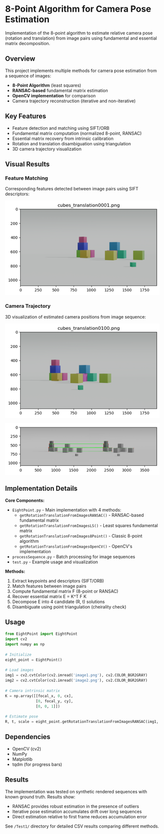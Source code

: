# 8-Point Algorithm for Camera Pose Estimation

Implementation of the 8-point algorithm to estimate relative camera pose (rotation and translation) from image pairs using fundamental and essential matrix decomposition.

## Overview

This project implements multiple methods for camera pose estimation from a sequence of images:
- **8-Point Algorithm** (least squares)
- **RANSAC-based** fundamental matrix estimation
- **OpenCV implementation** for comparison
- Camera trajectory reconstruction (iterative and non-iterative)

## Key Features

- Feature detection and matching using SIFT/ORB
- Fundamental matrix computation (normalized 8-point, RANSAC)
- Essential matrix recovery from intrinsic calibration
- Rotation and translation disambiguation using triangulation
- 3D camera trajectory visualization

## Visual Results

### Feature Matching
Corresponding features detected between image pairs using SIFT descriptors:

![Feature Matching](images/figure_1.png)

### Camera Trajectory
3D visualization of estimated camera positions from image sequence:

![Camera Trajectory](images/figure_2.png)

![Camera Trajectory 2](images/figure_3.png)

## Implementation Details

**Core Components:**
- `EightPoint.py` - Main implementation with 4 methods:
  - `getRotationTranslationFromImagesRANSAC()` - RANSAC-based fundamental matrix
  - `getRotationTranslationFromImagesLS()` - Least squares fundamental matrix
  - `getRotationTranslationFromImages8Point()` - Classic 8-point algorithm
  - `getRotationTranslationFromImagesOpenCV()` - OpenCV's implementation
- `processSequence.py` - Batch processing for image sequences
- `test.py` - Example usage and visualization

**Methods:**
1. Extract keypoints and descriptors (SIFT/ORB)
2. Match features between image pairs
3. Compute fundamental matrix F (8-point or RANSAC)
4. Recover essential matrix E = K^T F K
5. Decompose E into 4 candidate (R, t) solutions
6. Disambiguate using point triangulation (cheirality check)

## Usage

```python
from EightPoint import EightPoint
import cv2
import numpy as np

# Initialize
eight_point = EightPoint()

# Load images
img1 = cv2.cvtColor(cv2.imread('image1.png'), cv2.COLOR_BGR2GRAY)
img2 = cv2.cvtColor(cv2.imread('image2.png'), cv2.COLOR_BGR2GRAY)

# Camera intrinsic matrix
K = np.array([[focal_x, 0, cx],
              [0, focal_y, cy],
              [0, 0, 1]])

# Estimate pose
R, t, scale = eight_point.getRotationTranslationFromImagesRANSAC(img1, img2, K)
```

## Dependencies

- OpenCV (cv2)
- NumPy
- Matplotlib
- tqdm (for progress bars)

## Results

The implementation was tested on synthetic rendered sequences with known ground truth. Results show:
- RANSAC provides robust estimation in the presence of outliers
- Iterative pose estimation accumulates drift over long sequences
- Direct estimation relative to first frame reduces accumulation error

See `/Test1/` directory for detailed CSV results comparing different methods.
